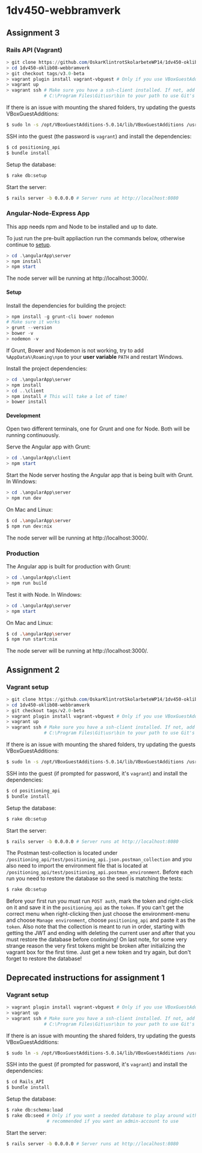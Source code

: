 # 1dv450-webbramverk

## Assignment 3

### Rails API (Vagrant)
``` Powershell
> git clone https://github.com/OskarKlintrotSkolarbeteWP14/1dv450-oklib08-webbramverk.git
> cd 1dv450-oklib08-webbramverk
> git checkout tags/v3.0-beta
> vagrant plugin install vagrant-vbguest # Only if you use VBoxGuestAdditions
> vagrant up
> vagrant ssh # Make sure you have a ssh-client installed. If not, add
              # C:\Program Files\Git\usr\bin to your path to use Git's
```

If there is an issue with mounting the shared folders, try updating the guests VBoxGuestAdditions:
``` Bash
$ sudo ln -s /opt/VBoxGuestAdditions-5.0.14/lib/VBoxGuestAdditions /usr/lib/VBoxGuestAdditions #5.0.14 should match the VBoxGuestAdditions on your host
```

SSH into the guest (the password is `vagrant`) and install the dependencies:
``` Bash
$ cd positioning_api
$ bundle install
```

Setup the database:
``` Bash
$ rake db:setup
```

Start the server:
``` Bash
$ rails server -b 0.0.0.0 # Server runs at http://localhost:8080
```

### Angular-Node-Express App

This app needs npm and Node to be installed and up to date.

To just run the pre-built appliaction run the commands below, otherwise continue to [setup](#setup).
```Powershell
> cd .\angularApp\server
> npm install
> npm start
```

The node server will be running at http://localhost:3000/.

#### Setup

Install the dependencies for building the project:
```Powershell
> npm install -g grunt-cli bower nodemon
# Make sure it works
> grunt --version
> bower -v
> nodemon -v
```

If Grunt, Bower and Nodemon is not working, try to add `%AppData%\Roaming\npm` to your __user variable__ `PATH` and restart Windows.

Install the project dependencies:
```Powershell
> cd .\angularApp\server
> npm install
> cd ..\client
> npm install # This will take a lot of time!
> bower install
```

#### Development

Open two different terminals, one for Grunt and one for Node. Both will be running continuously.

Serve the Angular app with Grunt:
```Powershell
> cd .\angularApp\client
> npm start
```

Start the Node server hosting the Angular app that is being built with Grunt. In Windows:
```Powershell
> cd .\angularApp\server
> npm run dev
```

On Mac and Linux:
```Bash
$ cd .\angularApp\server
$ npm run dev:nix
```

The node server will be running at http://localhost:3000/.

### Production

The Angular app is built for production with Grunt:
```Powershell
> cd .\angularApp\client
> npm run build
```

Test it with Node. In Windows:
```Powershell
> cd .\angularApp\server
> npm start
```

On Mac and Linux:
```Bash
$ cd .\angularApp\server
$ npm run start:nix
```

The node server will be running at http://localhost:3000/.

## Assignment 2

### Vagrant setup
``` Powershell
> git clone https://github.com/OskarKlintrotSkolarbeteWP14/1dv450-oklib08-webbramverk.git
> cd 1dv450-oklib08-webbramverk
> git checkout tags/v2.0-beta
> vagrant plugin install vagrant-vbguest # Only if you use VBoxGuestAdditions
> vagrant up
> vagrant ssh # Make sure you have a ssh-client installed. If not, add
              # C:\Program Files\Git\usr\bin to your path to use Git's
```

If there is an issue with mounting the shared folders, try updating the guests VBoxGuestAdditions:
``` Bash
$ sudo ln -s /opt/VBoxGuestAdditions-5.0.14/lib/VBoxGuestAdditions /usr/lib/VBoxGuestAdditions #5.0.14 should match the VBoxGuestAdditions on your host
```

SSH into the guest (if prompted for password, it's `vagrant`) and install the dependencies:
``` Bash
$ cd positioning_api
$ bundle install
```

Setup the database:
``` Bash
$ rake db:setup
```

Start the server:
``` Bash
$ rails server -b 0.0.0.0 # Server runs at http://localhost:8080
```

The Postman test-collection is located under `/positioning_api/test/positioning_api.json.postman_collection` and you also need to import the environment file that is located at `/positioning_api/test/positioning_api.postman_environment`. Before each run you need to restore the database so the seed is matching the tests:
``` Bash
$ rake db:setup
```
Before your first run you must run `POST auth`, mark the token and right-click on it and save it in the `positioning_api` as the `token`. If you can't get the correct menu when right-clicking then just choose the environment-menu and choose `Manage environment`, choose `positioning_api` and paste it as the `token`. Also note that the collection is meant to run in order, starting with getting the JWT and ending with deleting the current user and after that you must restore the database before continuing! On last note, for some very strange reason the very first tokens might be broken after initializing the vagrant box for the first time. Just get a new token and try again, but don't forget to restore the database!

## Deprecated instructions for assignment 1
### Vagrant setup
``` Powershell
> vagrant plugin install vagrant-vbguest # Only if you use VBoxGuestAdditions
> vagrant up
> vagrant ssh # Make sure you have a ssh-client installed. If not, add
              # C:\Program Files\Git\usr\bin to your path to use Git's
```

If there is an issue with mounting the shared folders, try updating the guests VBoxGuestAdditions:
``` Bash
$ sudo ln -s /opt/VBoxGuestAdditions-5.0.14/lib/VBoxGuestAdditions /usr/lib/VBoxGuestAdditions #5.0.14 should match the VBoxGuestAdditions on your host
```

SSH into the guest (if prompted for password, it's `vagrant`) and install the dependencies:
``` Bash
$ cd Rails_API
$ bundle install
```

Setup the database:
``` Bash
$ rake db:schema:load
$ rake db:seed # Only if you want a seeded database to play around with,    
               # recommended if you want an admin-account to use
```

Start the server:
``` Bash
$ rails server -b 0.0.0.0 # Server runs at http://localhost:8080
```
